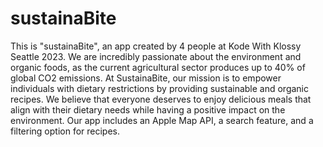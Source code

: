 # sustainaBite
This is "sustainaBite", an app created by 4 people at Kode With Klossy Seattle 2023. 
We are incredibly passionate about the environment and organic foods, as the current agricultural sector produces up to 40% of global CO2 emissions. 
At SustainaBite, our mission is to empower individuals with dietary restrictions by providing sustainable and organic recipes. We believe that everyone 
deserves to enjoy delicious meals that align with their dietary needs while having a positive impact on the environment.
Our app includes an Apple Map API, a search feature, and a filtering option for recipes.
                      
